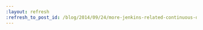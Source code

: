 ```yaml
---
:layout: refresh
:refresh_to_post_id: /blog/2014/09/24/more-jenkins-related-continuous-delivery-events-in-chicago-washington-dc-and-san-francisco
---
```

